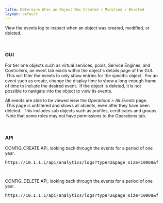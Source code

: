 ```yaml
---
title: Determine When an Object Was Created / Modified / Deleted
layout: default
---
```

View the events log to inspect when an object was created, modified, or deleted.

 

### GUI

For tier one objects such as virtual services, pools, Service Engines, and Controllers, an event tab exists within the object's details page of the GUI.  This will filter the events to only show entries for the specific object.  For an event such as create, change the display time to show a long enough frame of time to include the desired event.  If the object is deleted, it is not possible to navigate into the object to view its events.

All events are able to be viewed view the *Operations > All Events* page.  This page is unfiltered and shows all objects, even after they have been deleted.  This includes sub objects such as profiles, certificates and groups.  Note that some roles may not have permissions to the Operations tab.

 

### API

CONFIG_CREATE API, looking back through the events for a period of one year.

<pre class="">https://10.1.1.1/api/analytics/logs?type=2&amp;page_size=10000&amp;filter=co(all,%22<strong>config_create</strong>%22)&amp;filter=ne(internal,EVENT_INTERNAL)&amp;filter=co(event_pages,EVENT_PAGE_ALL)&amp;end=2015-11-17T02:29:13.073Z&amp;duration=31536000&amp;step=262800
</pre> 

 

CONFIG_DELETE API, looking back through the events for a period of one year.

<pre class="">https://10.1.1.1/api/analytics/logs?type=2&amp;page_size=10000&amp;filter=co(all,%22<strong>config_delete</strong>%22)&amp;filter=ne(internal,EVENT_INTERNAL)&amp;filter=co(event_pages,EVENT_PAGE_ALL)&amp;end=2015-11-17T02:29:13.073Z&amp;duration=31536000&amp;step=262800
</pre> 